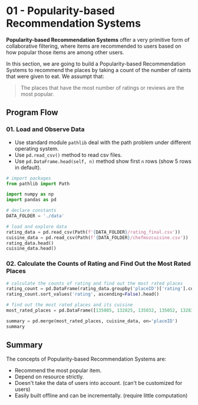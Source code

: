 # 01 - Popularity-based Recommendation Systems

**Popularity-based Recommendation Systems** offer a very primitive form of collaborative filtering, where items are recommended to users based on how popular those items are among other users.

In this section, we are going to build a Popularity-based Recommendation Systems to recommend the places by taking a count of the number of raints that were given to eat. We assumpt that:

> The places that have the most number of ratings or reviews are the most popular.

## Program Flow

### 01. Load and Observe Data

- Use standard module `pathlib` deal with the path problem under different operating system.
- Use `pd.read_csv()` method to read csv files.
- Use `pd.DataFrame.head(self, n)` method show first `n` rows (show 5 rows in default).

```python
# import packages
from pathlib import Path

import numpy as np
import pandas as pd

# declare constants
DATA_FOLDER = './data'

# load and explore data
rating_data = pd.read_csv(Path(f'{DATA_FOLDER}/rating_final.csv'))
cuisine_data = pd.read_csv(Path(f'{DATA_FOLDER}/chefmozcuisine.csv'))
rating_data.head()
cuisine_data.head()
```

### 02. Calculate the Counts of Rating and Find Out the Most Rated Places

```python
# calculate the counts of rating and find out the most rated places
rating_count = pd.DataFrame(rating_data.groupby('placeID')['rating'].count())
rating_count.sort_values('rating', ascending=False).head()

# find out the most rated places and its cuisine
most_rated_places = pd.DataFrame([135085, 132825, 135032, 135052, 132834], index=np.arange(5), columns=['placeID'])

summary = pd.merge(most_rated_places, cuisine_data, on='placeID')
summary
```

## Summary

The concepts of Popularity-based Recommendation Systems are:

- Recommend the most popular item.
- Depend on resource strictly.
- Doesn't take the data of users into account. (can't be customized for users)
- Easily built offline and can be incrementally. (require little computation)